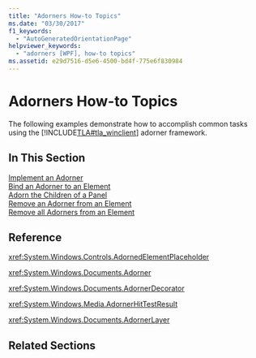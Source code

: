 ```yaml
---
title: "Adorners How-to Topics"
ms.date: "03/30/2017"
f1_keywords: 
  - "AutoGeneratedOrientationPage"
helpviewer_keywords: 
  - "adorners [WPF], how-to topics"
ms.assetid: e29d7516-d5e6-4500-bd4f-775e6f830984
---
```

# Adorners How-to Topics
The following examples demonstrate how to accomplish common tasks using the [!INCLUDE[TLA#tla_winclient](../../../../includes/tlasharptla-winclient-md.md)] adorner framework.  
  
## In This Section  
 [Implement an Adorner](../../../../docs/framework/wpf/controls/how-to-implement-an-adorner.md)  
 [Bind an Adorner to an Element](../../../../docs/framework/wpf/controls/how-to-bind-an-adorner-to-an-element.md)  
 [Adorn the Children of a Panel](../../../../docs/framework/wpf/controls/how-to-adorn-the-children-of-a-panel.md)  
 [Remove an Adorner from an Element](../../../../docs/framework/wpf/controls/how-to-remove-an-adorner-from-an-element.md)  
 [Remove all Adorners from an Element](../../../../docs/framework/wpf/controls/how-to-remove-all-adorners-from-an-element.md)  
  
## Reference  
 <xref:System.Windows.Controls.AdornedElementPlaceholder>  
  
 <xref:System.Windows.Documents.Adorner>  
  
 <xref:System.Windows.Documents.AdornerDecorator>  
  
 <xref:System.Windows.Media.AdornerHitTestResult>  
  
 <xref:System.Windows.Documents.AdornerLayer>  
  
## Related Sections
